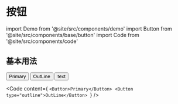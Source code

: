 # 按钮
import Demo from '@site/src/components/demo'
import Button from '@site/src/components/base/button'
import Code from '@site/src/components/code'

## 基本用法
<Demo>
  <Button>Primary</Button>
  <Button type="outline">OutLine</Button>
  <Button type="text">text</Button>
</Demo>

<Code
  content={
`<Button>Primary</Button>
<Button type="outline">OutLine</Button>
`}
/>

